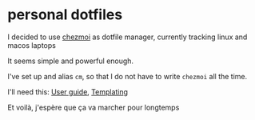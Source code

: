# personal dotfiles

I decided to use [chezmoi](https://www.chezmoi.io/) as dotfile manager,
currently tracking linux and macos laptops

It seems simple and powerful enough.

I've set up and alias `cm`, so that I do not have to write `chezmoi` all the time.

I'll need this:
[User guide](https://www.chezmoi.io/user-guide/command-overview/),
[Templating](https://www.chezmoi.io/user-guide/templating/)

Et voilà, j'espère que ça va marcher pour longtemps
